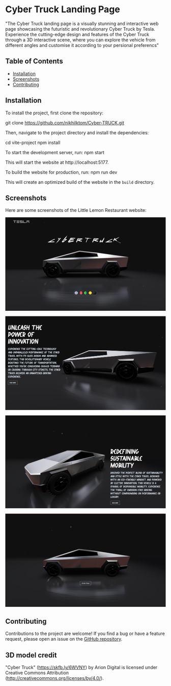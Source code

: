 # Cyber Truck Landing Page

"The Cyber Truck landing page is a visually stunning and interactive web page showcasing the futuristic and revolutionary Cyber Truck by Tesla. Experience the cutting-edge design and features of the Cyber Truck through a 3D interactive scene, where you can explore the vehicle from different angles and customise it according to your persional preferencs"
## Table of Contents
- [Installation](#installation)
- [Screenshots](#screenshots)
- [Contributing](#contributing)


## Installation
To install the project, first clone the repository:

git clone https://github.com/nikhilktom/Cyber-TRUCK.git

Then, navigate to the project directory and install the dependencies:

cd vite-project
npm install

To start the development server, run: npm start

This will start the website at http://localhost:5177.

To build the website for production, run: npm run dev


This will create an optimized build of the website in the `build` directory.

## Screenshots
Here are some screenshots of the Little Lemon Restaurant website:

![Home Page](https://github.com/nikhilktom/Cyber-TRUCK/blob/5882bbe8d432d3d91a686c7a590ed5ef3d46e784/src/assets/home-page.png)

![Page-2](https://github.com/nikhilktom/Cyber-TRUCK/blob/5882bbe8d432d3d91a686c7a590ed5ef3d46e784/src/assets/page-2.png)

![Page-3](https://github.com/nikhilktom/Cyber-TRUCK/blob/5882bbe8d432d3d91a686c7a590ed5ef3d46e784/src/assets/page-3.png)

![page-4](https://github.com/nikhilktom/Cyber-TRUCK/blob/5882bbe8d432d3d91a686c7a590ed5ef3d46e784/src/assets/page-4.png)

## Contributing
Contributions to the project are welcome! If you find a bug or have a feature request, please open an issue on the [GitHub repository](https://github.com/nikhilktom/Cyber-TRUCK.git).

## 3D model credit
"Cyber Truck" (https://skfb.ly/6WVNY) by Arion Digital is licensed under Creative Commons Attribution (http://creativecommons.org/licenses/by/4.0/).
